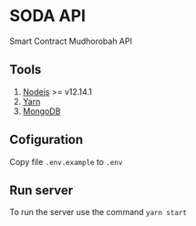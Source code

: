 # SODA API

Smart Contract Mudhorobah API

## Tools

1. [Nodejs] >= v12.14.1
2. [Yarn] 
3. [MongoDB]

## Cofiguration

Copy file `.env.example` to `.env`

## Run server

To run the server use the command `yarn start`

[Nodejs]: https://nodejs.org/en/download/
[Yarn]: https://classic.yarnpkg.com/en/docs/install/
[MongoDB]: https://docs.mongodb.com/manual/administration/install-community/